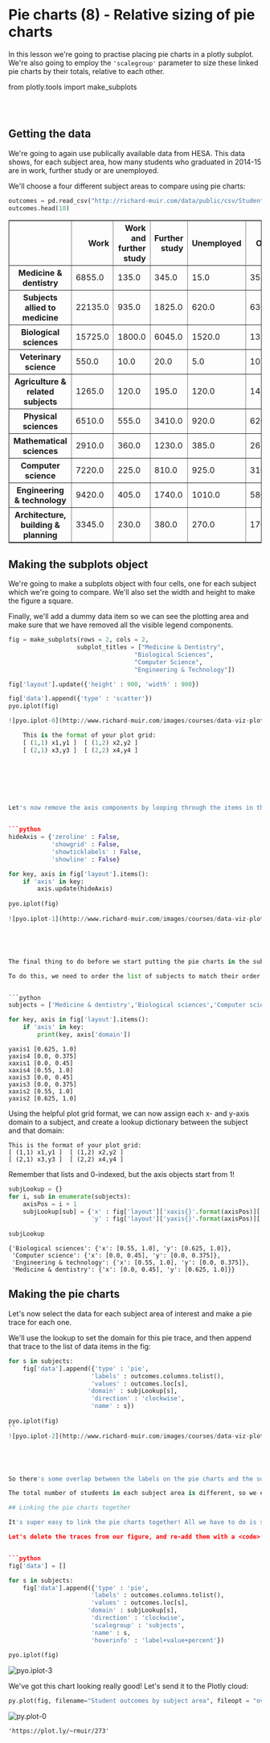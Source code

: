 
# Pie charts (8) - Relative sizing of pie charts

In this lesson we're going to practise placing pie charts in a plotly subplot. We're also going to employ the <code>'scalegroup'</code> parameter to size these linked pie charts by their totals, relative to each other.





from plotly.tools import make_subplots



```python

 
```





## Getting the data

We're going to again use publically available data from HESA. This data shows, for each subject area, how many students who graduated in 2014-15 are in work, further study or are unemployed.

We'll choose a four different subject areas to compare using pie charts:


```python
outcomes = pd.read_csv("http://richard-muir.com/data/public/csv/StudentOutcomes201415BySubjectArea.csv", index_col = 0)
outcomes.head(10)
```




<div>
<table border="1" class="dataframe">
  <thead>
    <tr style="text-align: right;">
      <th></th>
      <th>Work</th>
      <th>Work and further study</th>
      <th>Further study</th>
      <th>Unemployed</th>
      <th>Other</th>
    </tr>
  </thead>
  <tbody>
    <tr>
      <th>Medicine &amp; dentistry</th>
      <td>6855.0</td>
      <td>135.0</td>
      <td>345.0</td>
      <td>15.0</td>
      <td>35.0</td>
    </tr>
    <tr>
      <th>Subjects allied to medicine</th>
      <td>22135.0</td>
      <td>935.0</td>
      <td>1825.0</td>
      <td>620.0</td>
      <td>630.0</td>
    </tr>
    <tr>
      <th>Biological sciences</th>
      <td>15725.0</td>
      <td>1800.0</td>
      <td>6045.0</td>
      <td>1520.0</td>
      <td>1335.0</td>
    </tr>
    <tr>
      <th>Veterinary science</th>
      <td>550.0</td>
      <td>10.0</td>
      <td>20.0</td>
      <td>5.0</td>
      <td>10.0</td>
    </tr>
    <tr>
      <th>Agriculture &amp; related subjects</th>
      <td>1265.0</td>
      <td>120.0</td>
      <td>195.0</td>
      <td>120.0</td>
      <td>145.0</td>
    </tr>
    <tr>
      <th>Physical sciences</th>
      <td>6510.0</td>
      <td>555.0</td>
      <td>3410.0</td>
      <td>920.0</td>
      <td>620.0</td>
    </tr>
    <tr>
      <th>Mathematical sciences</th>
      <td>2910.0</td>
      <td>360.0</td>
      <td>1230.0</td>
      <td>385.0</td>
      <td>265.0</td>
    </tr>
    <tr>
      <th>Computer science</th>
      <td>7220.0</td>
      <td>225.0</td>
      <td>810.0</td>
      <td>925.0</td>
      <td>310.0</td>
    </tr>
    <tr>
      <th>Engineering &amp; technology</th>
      <td>9420.0</td>
      <td>405.0</td>
      <td>1740.0</td>
      <td>1010.0</td>
      <td>580.0</td>
    </tr>
    <tr>
      <th>Architecture, building &amp; planning</th>
      <td>3345.0</td>
      <td>230.0</td>
      <td>380.0</td>
      <td>270.0</td>
      <td>170.0</td>
    </tr>
  </tbody>
</table>
</div>



## Making the subplots object

We're going to make a subplots object with four cells, one for each subject which we're going to compare. We'll also set the width and height to make the figure a square.

Finally, we'll add a dummy data item so we can see the plotting area and make sure that we have removed all the visible legend components.


```python
fig = make_subplots(rows = 2, cols = 2,
                   subplot_titles = ["Medicine & Dentistry",
                                   "Biological Sciences",
                                   "Computer Science",
                                   "Engineering & Technology"])

fig['layout'].update({'height' : 900, 'width' : 900})

fig['data'].append({'type' : 'scatter'})
pyo.iplot(fig)

![pyo.iplot-0](http://www.richard-muir.com/images/courses/data-viz-plotly-python/testSection/Pie%20charts%20(8)%20-%20Relative%20sizing%20of%20pie%20charts/pyo.iplot-0.png)```

    This is the format of your plot grid:
    [ (1,1) x1,y1 ]  [ (1,2) x2,y2 ]
    [ (2,1) x3,y3 ]  [ (2,2) x4,y4 ]
    
    





Let's now remove the axis components by looping through the items in the layout, and for each axis object, applying the hideAxis parameters that we created in the previous lesson.


```python
hideAxis = {'zeroline' : False,
            'showgrid' : False,
            'showticklabels' : False,
            'showline' : False}

for key, axis in fig['layout'].items():
    if 'axis' in key:
        axis.update(hideAxis)
        
pyo.iplot(fig)
`
![pyo.iplot-1](http://www.richard-muir.com/images/courses/data-viz-plotly-python/testSection/Pie%20charts%20(8)%20-%20Relative%20sizing%20of%20pie%20charts/pyo.iplot-1.png)``





The final thing to do before we start putting the pie charts in the subplots object is to get the domains of the axes. We need to create a lookup between the subject area and the domain.

To do this, we need to order the list of subjects to match their order on the subplots object; "Medicine & Dentistry" first in the list, and "Engineering & technology" last:


```python
subjects = ['Medicine & dentistry','Biological sciences','Computer science','Engineering & technology']

for key, axis in fig['layout'].items():
    if 'axis' in key:
        print(key, axis['domain'])
```

    yaxis1 [0.625, 1.0]
    yaxis4 [0.0, 0.375]
    xaxis1 [0.0, 0.45]
    xaxis4 [0.55, 1.0]
    xaxis3 [0.0, 0.45]
    yaxis3 [0.0, 0.375]
    xaxis2 [0.55, 1.0]
    yaxis2 [0.625, 1.0]
    

Using the helpful plot grid format, we can now assign each x- and y-axis domain to a subject, and create a lookup dictionary between the subject and that domain:
````
This is the format of your plot grid:
[ (1,1) x1,y1 ]  [ (1,2) x2,y2 ]
[ (2,1) x3,y3 ]  [ (2,2) x4,y4 ]
````

Remember that lists and 0-indexed, but the axis objects start from 1!


```python
subjLookup = {}
for i, sub in enumerate(subjects):
    axisPos = i + 1
    subjLookup[sub] = {'x' : fig['layout']['xaxis{}'.format(axisPos)]['domain'],
                       'y' : fig['layout']['yaxis{}'.format(axisPos)]['domain']}
    
subjLookup
```




    {'Biological sciences': {'x': [0.55, 1.0], 'y': [0.625, 1.0]},
     'Computer science': {'x': [0.0, 0.45], 'y': [0.0, 0.375]},
     'Engineering & technology': {'x': [0.55, 1.0], 'y': [0.0, 0.375]},
     'Medicine & dentistry': {'x': [0.0, 0.45], 'y': [0.625, 1.0]}}



## Making the pie charts

Let's now select the data for each subject area of interest and make a pie trace for each one.

We'll use the lookup to set the domain for this pie trace, and then append that trace to the list of data items in the fig:


```python
for s in subjects:
    fig['data'].append({'type' : 'pie',
                       'labels' : outcomes.columns.tolist(),
                       'values' : outcomes.loc[s],
                      'domain' : subjLookup[s],
                       'direction' : 'clockwise',
                       'name' : s})
    
pyo.iplot(fig)
``
![pyo.iplot-2](http://www.richard-muir.com/images/courses/data-viz-plotly-python/testSection/Pie%20charts%20(8)%20-%20Relative%20sizing%20of%20pie%20charts/pyo.iplot-2.png)`





So there's some overlap between the labels on the pie charts and the subplot titles. The easiest way of fixing this is to move the titles up, but before we do this, let's scale the pie charts relative to each other.

The total number of students in each subject area is different, so we expect the pie charts to be different sizes. This may fix our problem!

## Linking the pie charts together

It's super easy to link the pie charts together! All we have to do is set a value for the <code>'scalegroup'</code> parameter, much as we would for a <code>'legendgroup'</code>.

Let's delete the traces from our figure, and re-add them with a <code>'scalegroup'</code> of <code>'subjects'</code>. We'll also suppress the pie chart name from the hoverinfo, as this doesn't add any information.


```python
fig['data'] = []

for s in subjects:
    fig['data'].append({'type' : 'pie',
                       'labels' : outcomes.columns.tolist(),
                       'values' : outcomes.loc[s],
                      'domain' : subjLookup[s],
                       'direction' : 'clockwise',
                       'scalegroup' : 'subjects',
                       'name' : s,
                       'hoverinfo' : 'label+value+percent'})
    
pyo.iplot(fig)
```
![pyo.iplot-3](http://www.richard-muir.com/images/courses/data-viz-plotly-python/testSection/Pie%20charts%20(8)%20-%20Relative%20sizing%20of%20pie%20charts/pyo.iplot-3.png)





We've got this chart looking really good! Let's send it to the Plotly cloud:


```python
py.plot(fig, filename="Student outcomes by subject area", fileopt = "overwrite")
```

![py.plot-0](http://www.richard-muir.com/images/courses/data-viz-plotly-python/testSection/Pie%20charts%20(8)%20-%20Relative%20sizing%20of%20pie%20charts/py.plot-0.png)



    'https://plot.ly/~rmuir/273'



